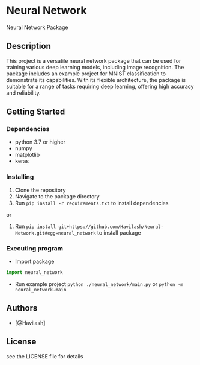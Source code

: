 # Neural Network

Neural Network Package

## Description

This project is a versatile neural network package that can be used for training various deep learning models, including image recognition. The package includes an example project for MNIST classification to demonstrate its capabilities. With its flexible architecture, the package is suitable for a range of tasks requiring deep learning, offering high accuracy and reliability.

## Getting Started

### Dependencies

* python 3.7 or higher
* numpy
* matplotlib
* keras

### Installing

1. Clone the repository
2. Navigate to the package directory
3. Run `pip install -r requirements.txt` to install dependencies

or 

1. Run `pip install git+https://github.com/Havilash/Neural-Network.git#egg=neural_network` to install package

### Executing program

* Import package
```python
import neural_network
```
* Run example project `python ./neural_network/main.py` or `python -m neural_network.main`

## Authors
 
* [@Havilash]

## License

see the LICENSE file for details
